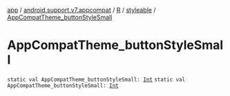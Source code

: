 [app](../../../index.md) / [android.support.v7.appcompat](../../index.md) / [R](../index.md) / [styleable](index.md) / [AppCompatTheme_buttonStyleSmall](./-app-compat-theme_button-style-small.md)

# AppCompatTheme_buttonStyleSmall

`static val AppCompatTheme_buttonStyleSmall: `[`Int`](https://kotlinlang.org/api/latest/jvm/stdlib/kotlin/-int/index.html)
`static val AppCompatTheme_buttonStyleSmall: `[`Int`](https://kotlinlang.org/api/latest/jvm/stdlib/kotlin/-int/index.html)